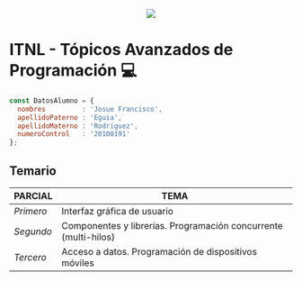 <p align="center">
  <img src="https://upload.wikimedia.org/wikipedia/en/c/cd/Estudiantes_Tecnol%C3%B3gico_de_Nuevo_Laredo_Logo.png" />
</p>

# **ITNL - Tópicos Avanzados de Programación** 	:computer:

```js
const DatosAlumno = {
  nombres         : 'Josue Francisco',
  apellidoPaterno : 'Eguia',
  apellidoMaterno : 'Rodriguez',
  numeroControl   : '20100191'
};
```
## Temario
| PARCIAL     	 	| TEMA 																										          |
| --------------	| ----------------------------------------------------------------- |
| *Primero*      	| Interfaz gráfica de usuario       																|
| *Segundo*   		| Componentes y librerías. Programación concurrente (multi-hilos) 	| 
| *Tercero*      	| Acceso a datos. Programación de dispositivos móviles       				|   
